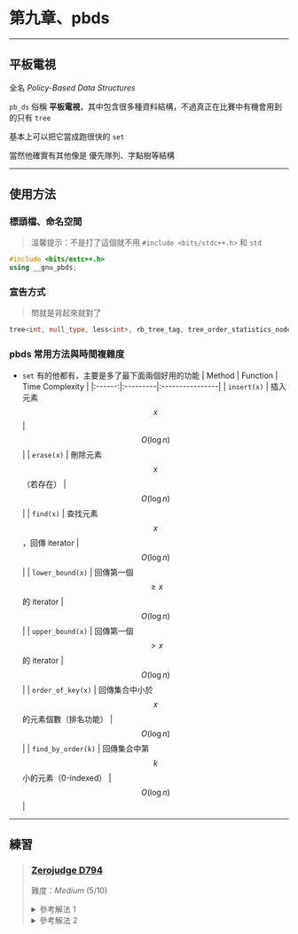 # 第九章、pbds
---

## 平板電視
全名 *Policy-Based Data Structures*

`pb_ds` 俗稱 **平板電視**，其中包含很多種資料結構，不過真正在比賽中有機會用到的只有 `tree`

基本上可以把它當成跑很快的 `set`

當然他確實有其他像是 優先隊列、字點樹等結構

---

## 使用方法

### 標頭檔、命名空間

> 溫馨提示：不是打了這個就不用 `#include <bits/stdc++.h>` 和 `std`

```cpp
#include <bits/extc++.h>
using __gnu_pbds;
```

### 宣告方式

> 問就是背起來就對了
```cpp
tree<int, null_type, less<int>, rb_tree_tag, tree_order_statistics_node_update> rbt;
```

### pbds 常用方法與時間複雜度
- `set` 有的他都有，主要是多了最下面兩個好用的功能
| Method | Function | Time Complexity |
|:------:|:---------|:----------------|
| `insert(x)` | 插入元素 $$x$$ | $$O(\log n)$$ |
| `erase(x)` | 刪除元素 $$x$$（若存在） | $$O(\log n)$$ |
| `find(x)` | 查找元素 $$x$$，回傳 iterator | $$O(\log n)$$ |
| `lower_bound(x)` | 回傳第一個 $$\geq x$$ 的 iterator | $$O(\log n)$$ |
| `upper_bound(x)` | 回傳第一個 $$> x$$ 的 iterator | $$O(\log n)$$ |
| `order_of_key(x)` | 回傳集合中小於 $$x$$ 的元素個數（排名功能） | $$O(\log n)$$ |
| `find_by_order(k)` | 回傳集合中第 $$k$$ 小的元素（0-indexed） | $$O(\log n)$$ |

---

## 練習

> ### [Zerojudge D794](https://zerojudge.tw/ShowProblem?problemid=d794)
>
> 難度：*Medium* $(5/10)$
>
> <details>
>   <summary> 參考解法 1 </summary>
> 
> ```cpp
> #include<bits/stdc++.h>
> #include<bits/extc++.h>
> using namespace std;
> using namespace __gnu_pbds;
> int main() {
>     ios::sync_with_stdio(false);
>     cin.tie(0);
>     int n;
>     while(cin>>n) {
>         tree<pair<int,int>,null_type,greater<pair<int,int>>,rb_tree_tag,tree_order_statistics_node_update>t;
>         int tt = 1;
>         while(n--) {
>             int tmp;cin>>tmp;
>             t.insert({tmp,tt++});
>             cout<<t.order_of_key(*t.upper_bound({tmp + 1,0})) + 1<<"\n";
>         }
>     }
>     return 0;
> }
> ```
> </details>
>
> <details>
>   <summary> 參考解法 2 </summary>
> 
> 此解乃為線段樹
> 
> ```cpp
> #include <bits/stdc++.h>
> #define int int64_t
> #define m ((l+r)>>1)
> using namespace std;
> struct Segment_Tree {
>     size_t sz;
>     vector<int> sg;
>     void init(int k) {
>         sz = k;
>         sg.resize((k+1)<<2,0);
>     }
>     void update(int l,int r,int p,int idx,int x) {
>         if(l == r) return sg[p] += x,void();
>         if(idx <= m) update(l,m,p<<1,idx,x);
>         else update(m+1,r,p<<1|1,idx,x);
>         sg[p] = sg[p<<1] + sg[p<<1|1];
>     }
>     int query(int l,int r,int p,int ql,int qr) {
>         if(ql<=l && r<=qr) return sg[p];
>         if(r < ql || qr < l) return 0;
>         int ans = 0;
>         if(ql <= m) ans += query(l,m,p<<1,ql,qr);
>         if(m < qr) ans += query(m+1,r,p<<1|1,ql,qr);
>         return ans;
>     }
> };
> void discretization(vector<int> &origin, size_t len) {
>     vector<int> copy(origin.begin(),origin.end());
>     sort(copy.begin(), copy.end());
>     copy.resize(unique(copy.begin(),copy.end()) - copy.begin());
>     for(int i=0;i<(int)len;i++) {
>         origin[i] = lower_bound(copy.begin(),copy.end(),origin[i]) - copy.begin() + 1;
>     }
> }
> signed main() {
>     cin.tie(nullptr)->ios_base::sync_with_stdio(0);
>     int n;
>     while(cin >> n) {
>         Segment_Tree Tree;
>         Tree.init(n);
>         vector<int> arr(n);
>         for(int i=0;i<n;i++) cin >> arr[i];
>         discretization(arr, n);
>         for(int i=0;i<n;i++) {
>             Tree.update(1,n,1,arr[i],1);
>             cout << Tree.query(1,n,1,arr[i],n) << '\n';
>         }
>     }
> }
> ```
> </details>

